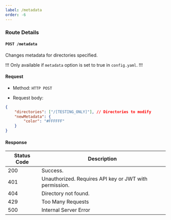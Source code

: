 ```yaml
---
label: /metadata
order: -6
---
```


### Route Details

#### ```POST /metadata```

Changes metadata for directories specified.

!!!
Only available if `metadata` option is set to true in `config.yaml`.
!!!

#### Request

- Method: `HTTP POST`

- Request body: 
```json
{
    "directories": ["/[TESTING_ONLY]"], // Directories to modify
    "newMetadata": {
        "color": "#FFFFFF"
    }
}
```

#### Response

Status Code | Description                                                                             
---         | ---                                                                                  
200         | Success.
401         | Unauthorized. Requires API key or JWT with permission.
404         | Directory not found.
429         | Too Many Requests
500         | Internal Server Error